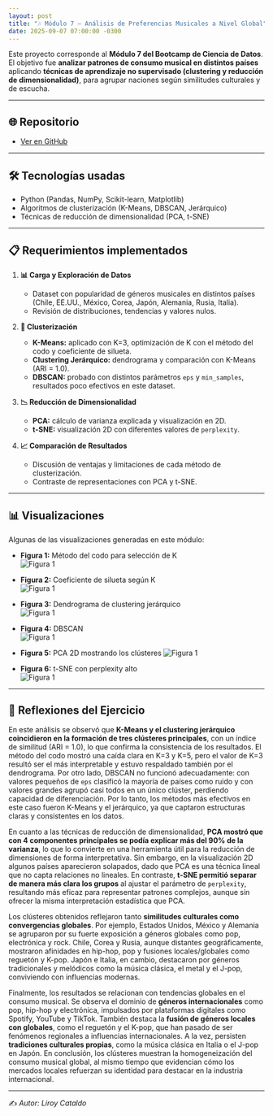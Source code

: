 ```yaml
---
layout: post
title: "🎶 Módulo 7 – Análisis de Preferencias Musicales a Nivel Global"
date: 2025-09-07 07:00:00 -0300
---
```





Este proyecto corresponde al **Módulo 7 del Bootcamp de Ciencia de Datos**.  
El objetivo fue **analizar patrones de consumo musical en distintos países** aplicando **técnicas de aprendizaje no supervisado (clustering y reducción de dimensionalidad)**, para agrupar naciones según similitudes culturales y de escucha.

---

## 🌐 Repositorio
- [Ver en GitHub](https://github.com/LirBast/Portafolio/tree/portafolio/modulo_7) 

---

## 🛠️ Tecnologías usadas
- Python (Pandas, NumPy, Scikit-learn, Matplotlib)  
- Algoritmos de clusterización (K-Means, DBSCAN, Jerárquico)  
- Técnicas de reducción de dimensionalidad (PCA, t-SNE)  

---

## 📋 Requerimientos implementados
1. **📊 Carga y Exploración de Datos**  
   - Dataset con popularidad de géneros musicales en distintos países (Chile, EE.UU., México, Corea, Japón, Alemania, Rusia, Italia).  
   - Revisión de distribuciones, tendencias y valores nulos.  

2. **🤖 Clusterización**  
   - **K-Means:** aplicado con K=3, optimización de K con el método del codo y coeficiente de silueta.  
   - **Clustering Jerárquico:** dendrograma y comparación con K-Means (ARI = 1.0).  
   - **DBSCAN:** probado con distintos parámetros `eps` y `min_samples`, resultados poco efectivos en este dataset.  

3. **📉 Reducción de Dimensionalidad**  
   - **PCA:** cálculo de varianza explicada y visualización en 2D.  
   - **t-SNE:** visualización 2D con diferentes valores de `perplexity`.  

4. **📈 Comparación de Resultados**  
   - Discusión de ventajas y limitaciones de cada método de clusterización.  
   - Contraste de representaciones con PCA y t-SNE.  

---

## 📊 Visualizaciones
Algunas de las visualizaciones generadas en este módulo:  

- **Figura 1:** Método del codo para selección de K  
![Figura 1](../assets/images/20250110_mod7/Figure_1.png)

- **Figura 2:** Coeficiente de silueta según K  
![Figura 1](../assets/images/20250110_mod7/Figure_2.png)

- **Figura 3:** Dendrograma de clustering jerárquico  
![Figura 1](../assets/images/20250110_mod7/Figure_3.png)

- **Figura 4:** DBSCAN  
![Figura 1](../assets/images/20250110_mod7/Figure_4.png)

- **Figura 5:** PCA 2D mostrando los clústeres
![Figura 1](../assets/images/20250110_mod7/Figure_5.png)

- **Figura 6:** t-SNE con perplexity alto  
![Figura 1](../assets/images/20250110_mod7/Figure_6.png)

---

## 📝 Reflexiones del Ejercicio

En este análisis se observó que **K-Means y el clustering jerárquico coincidieron en la formación de tres clústeres principales**, con un índice de similitud (ARI = 1.0), lo que confirma la consistencia de los resultados. El método del codo mostró una caída clara en K=3 y K=5, pero el valor de K=3 resultó ser el más interpretable y estuvo respaldado también por el dendrograma. Por otro lado, DBSCAN no funcionó adecuadamente: con valores pequeños de `eps` clasificó la mayoría de países como ruido y con valores grandes agrupó casi todos en un único clúster, perdiendo capacidad de diferenciación. Por lo tanto, los métodos más efectivos en este caso fueron K-Means y el jerárquico, ya que captaron estructuras claras y consistentes en los datos.  

En cuanto a las técnicas de reducción de dimensionalidad, **PCA mostró que con 4 componentes principales se podía explicar más del 90% de la varianza**, lo que lo convierte en una herramienta útil para la reducción de dimensiones de forma interpretativa. Sin embargo, en la visualización 2D algunos países aparecieron solapados, dado que PCA es una técnica lineal que no capta relaciones no lineales. En contraste, **t-SNE permitió separar de manera más clara los grupos** al ajustar el parámetro de `perplexity`, resultando más eficaz para representar patrones complejos, aunque sin ofrecer la misma interpretación estadística que PCA.  

Los clústeres obtenidos reflejaron tanto **similitudes culturales como convergencias globales**. Por ejemplo, Estados Unidos, México y Alemania se agruparon por su fuerte exposición a géneros globales como pop, electrónica y rock. Chile, Corea y Rusia, aunque distantes geográficamente, mostraron afinidades en hip-hop, pop y fusiones locales/globales como reguetón y K-pop. Japón e Italia, en cambio, destacaron por géneros tradicionales y melódicos como la música clásica, el metal y el J-pop, conviviendo con influencias modernas.  

Finalmente, los resultados se relacionan con tendencias globales en el consumo musical. Se observa el dominio de **géneros internacionales** como pop, hip-hop y electrónica, impulsados por plataformas digitales como Spotify, YouTube y TikTok. También destaca la **fusión de géneros locales con globales**, como el reguetón y el K-pop, que han pasado de ser fenómenos regionales a influencias internacionales. A la vez, persisten **tradiciones culturales propias**, como la música clásica en Italia o el J-pop en Japón. En conclusión, los clústeres muestran la homogeneización del consumo musical global, al mismo tiempo que evidencian cómo los mercados locales refuerzan su identidad para destacar en la industria internacional.  

---

✍️ *Autor: Liroy Cataldo*
